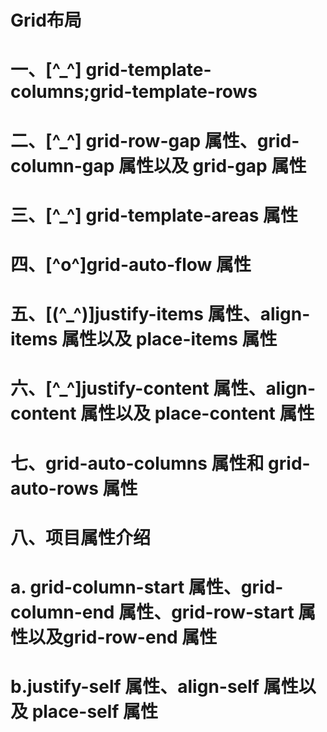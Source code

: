   # Grid布局
 
  # 一、[^_^] grid-template-columns;grid-template-rows  
 <!-- .wrapper{
    display: grid||inline-grid;
    grid-template-columns:200px 200px 200px;
    grid-template-columns:repeat(3,200px);           
    grid-template-columns:repeat(auto-fill,200px)      //每列宽度200px,auto-fill一行中尽量填满
    grid-template-columns:200px 1fr 1fr   //fr剩余空间分配比例    类似于flex布局中的flex-grow
    grid-template-columns:200px auto 200px
    grid-template-columns:1fr 2fr minmax(200px 2fr)
}  -->

  # 二、[^_^] grid-row-gap 属性、grid-column-gap 属性以及 grid-gap 属性
  <!-- 设置行列距离 -->

  # 三、[^_^] grid-template-areas 属性 
  <!-- 一般这个属性跟网格元素的 grid-area 一起使用, grid-area 属性指定项目放在哪一个区域 
.wrapper {
  display: grid;
  grid-gap: 10px;
  grid-template-columns: 120px  120px  120px;
  grid-template-areas:
    ". header  header"
    "sidebar content content";
  background-color: #fff;
  color: #444;
}
上面代码表示划分出 6 个单元格，其中值得注意的是 . 符号代表空的单元格，也就是没有用到该单元格。

.sidebar {
  grid-area: sidebar;
}

.content {
  grid-area: content;
}

.header {
  grid-area: header;
}
以上代码表示将类 .sidebar .content .header所在的元素放在上面 grid-template-areas 中定义的 sidebar content header 区域中-->

# 四、[^o^]grid-auto-flow 属性
<!-- grid-auto-flow 属性控制着自动布局算法怎样运作，精确指定在网格中被自动布局的元素怎样排列。默认的放置顺序是"先行后列"，即先填满第一行，再开始放入第二行，默认值是 row。 -->

# 五、[(^_^)]justify-items 属性、align-items 属性以及 place-items 属性
<!-- justify-items 属性设置#####单元格内容#####的水平位置（左中右），align-items 属性设置单元格的垂直位置（上中下）
.container {
  justify-items: start | end | center | stretch;
  align-items: start | end | center | stretch;
} -->

# 六、[^_^]justify-content 属性、align-content 属性以及 place-content 属性 
<!-- justify-content 属性是整个内容区域在容器里面的水平位置（左中右），align-content 属性是整个内容区域的垂直位置（上中下）。。
.container {
  justify-content: start | end | center | stretch | space-around | space-between | space-evenly;
  align-content: start | end | center | stretch | space-around | space-between | space-evenly;  
} -->

# 七、grid-auto-columns 属性和 grid-auto-rows 属性
<!-- 隐式和显示网格：显式网格包含了你在 grid-template-columns 和 grid-template-rows 属性中定义的行和列。如果你在网格定义之外又放了一些东西，或者因为内容的数量而需要的更多网格轨道的时候，网格将会在隐式网格中创建行和列
.wrapper {
  display: grid;
  grid-template-columns: 200px 100px;
/*  只设置了两行，但实际的数量会超出两行，超出的行高会以 grid-auto-rows 算 */
  grid-template-rows: 100px 100px;
  grid-gap: 10px 20px;
  grid-auto-rows: 50px;
} -->

# 八、项目属性介绍 
# a.  grid-column-start 属性、grid-column-end 属性、grid-row-start 属性以及grid-row-end 属性
<!-- 可以指定网格项目所在的四个边框，分别定位在哪根网格线，从而指定项目的位置
grid-column-start 属性：左边框所在的垂直网格线
grid-column-end 属性：右边框所在的垂直网格线
grid-row-start 属性：上边框所在的水平网格线
grid-row-end 属性：下边框所在的水平网格线
.one { 
  grid-column-start: 2;
  grid-column-end: 4;
  grid-row-start: 1;
  grid-row-end: 2;
  /*   如果有重叠，就使用 z-index */
  z-index: 1;
  background: #8CC7B5;
}
.two {
  grid-column-start: 3;
  grid-column-end: 4;
  grid-row-start: 1;
  grid-row-end: 4;
  background: #D1BA74;
} -->

# b.justify-self 属性、align-self 属性以及 place-self 属性
<!-- justify-self 属性设置单元格内容的水平位置（左中右），跟 justify-items 属性的用法完全一致，但只作用于单个项目
align-self 属性设置单元格内容的垂直位置（上中下），跟align-items属性的用法完全一致，也是只作用于单个项目
.item {
  justify-self: start | end | center | stretch;
  align-self: start | end | center | stretch;
} -->